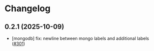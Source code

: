 # Changelog

## 0.2.1 (2025-10-09)

* [mongodb] fix: newline between mongo labels and additional labels ([#301](https://github.com/CloudPirates-io/helm-charts/pull/301))
